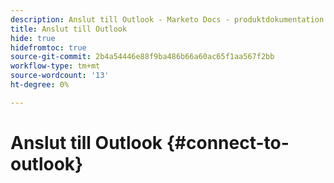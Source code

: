 ```yaml
---
description: Anslut till Outlook - Marketo Docs - produktdokumentation
title: Anslut till Outlook
hide: true
hidefromtoc: true
source-git-commit: 2b4a54446e88f9ba486b66a60ac65f1aa567f2bb
workflow-type: tm+mt
source-wordcount: '13'
ht-degree: 0%

---
```


# Anslut till Outlook {#connect-to-outlook}
